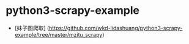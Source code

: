 # python3-scrapy-example
- [妹子图爬取] (https://github.com/wkd-lidashuang/python3-scrapy-example/tree/master/mzitu_scrapy)

